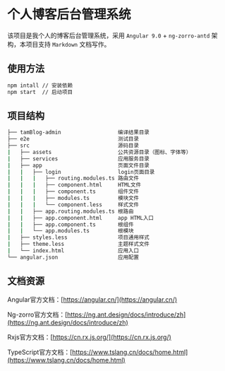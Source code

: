 # 个人博客后台管理系统

该项目是我个人的博客后台管理系统，采用 `Angular 9.0` + `ng-zorro-antd` 架构，本项目支持 `Markdown` 文档写作。

## 使用方法

```bash
npm intall // 安装依赖
npm start  // 启动项目
```

## 项目结构

```bash
├── tamBlog-admin                  编译结果目录
├── e2e                            测试目录
├── src                            源码目录
|   ├── assets                     公共资源目录（图标、字体等）
|   ├── services                   应用服务目录
|   ├── app                        页面文件目录
|   |   ├── login                  login页面目录
|   |   |   ├── routing.modules.ts 路由文件
|   |   |   ├── component.html     HTML文件
|   |   |   ├── component.ts       组件文件
|   |   |   ├── modules.ts         模块文件
|   |   |   └── component.less     样式文件
|   |   ├── app.routing.modules.ts 根路由
|   |   ├── app.component.html     app HTML入口
|   |   ├── app.component.ts       根组件
|   |   └── app.modules.ts         根模块
|   ├── styles.less                项目通用样式
|   ├── theme.less                 主题样式文件
|   └── index.html                 应用入口
└── angular.json                   应用配置
```

## 文档资源

Angular官方文档：[https://angular.cn/](https://angular.cn/)

Ng-zorro官方文档：[https://ng.ant.design/docs/introduce/zh](https://ng.ant.design/docs/introduce/zh)

Rxjs官方文档：[https://cn.rx.js.org/](https://cn.rx.js.org/)

TypeScript官方文档：[https://www.tslang.cn/docs/home.html](https://www.tslang.cn/docs/home.html)
